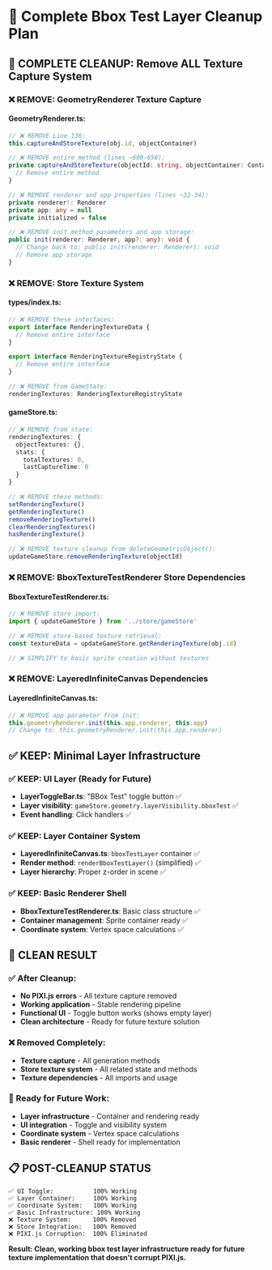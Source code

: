 # 🧹 Complete Bbox Test Layer Cleanup Plan

## 🚨 **COMPLETE CLEANUP: Remove ALL Texture Capture System**

### **❌ REMOVE: GeometryRenderer Texture Capture**

#### **GeometryRenderer.ts:**
```typescript
// ❌ REMOVE Line 136:
this.captureAndStoreTexture(obj.id, objectContainer)

// ❌ REMOVE entire method (lines ~600-650):
private captureAndStoreTexture(objectId: string, objectContainer: Container): void {
  // Remove entire method
}

// ❌ REMOVE renderer and app properties (lines ~32-34):
private renderer!: Renderer
private app: any = null
private initialized = false

// ❌ REMOVE init method parameters and app storage:
public init(renderer: Renderer, app?: any): void {
  // Change back to: public init(renderer: Renderer): void
  // Remove app storage
}
```

### **❌ REMOVE: Store Texture System**

#### **types/index.ts:**
```typescript
// ❌ REMOVE these interfaces:
export interface RenderingTextureData {
  // Remove entire interface
}

export interface RenderingTextureRegistryState {
  // Remove entire interface
}

// ❌ REMOVE from GameState:
renderingTextures: RenderingTextureRegistryState
```

#### **gameStore.ts:**
```typescript
// ❌ REMOVE from state:
renderingTextures: {
  objectTextures: {},
  stats: {
    totalTextures: 0,
    lastCaptureTime: 0
  }
}

// ❌ REMOVE these methods:
setRenderingTexture()
getRenderingTexture()
removeRenderingTexture()
clearRenderingTextures()
hasRenderingTexture()

// ❌ REMOVE texture cleanup from deleteGeometricObject():
updateGameStore.removeRenderingTexture(objectId)
```

### **❌ REMOVE: BboxTextureTestRenderer Store Dependencies**

#### **BboxTextureTestRenderer.ts:**
```typescript
// ❌ REMOVE store import:
import { updateGameStore } from '../store/gameStore'

// ❌ REMOVE store-based texture retrieval:
const textureData = updateGameStore.getRenderingTexture(obj.id)

// ❌ SIMPLIFY to basic sprite creation without textures
```

### **❌ REMOVE: LayeredInfiniteCanvas Dependencies**

#### **LayeredInfiniteCanvas.ts:**
```typescript
// ❌ REMOVE app parameter from init:
this.geometryRenderer.init(this.app.renderer, this.app)
// Change to: this.geometryRenderer.init(this.app.renderer)
```

## ✅ **KEEP: Minimal Layer Infrastructure**

### **✅ KEEP: UI Layer (Ready for Future)**
- **LayerToggleBar.ts**: "BBox Test" toggle button ✅
- **Layer visibility**: `gameStore.geometry.layerVisibility.bboxTest` ✅
- **Event handling**: Click handlers ✅

### **✅ KEEP: Layer Container System**
- **LayeredInfiniteCanvas.ts**: `bboxTestLayer` container ✅
- **Render method**: `renderBboxTestLayer()` (simplified) ✅
- **Layer hierarchy**: Proper z-order in scene ✅

### **✅ KEEP: Basic Renderer Shell**
- **BboxTextureTestRenderer.ts**: Basic class structure ✅
- **Container management**: Sprite container ready ✅
- **Coordinate system**: Vertex space calculations ✅

## 🎯 **CLEAN RESULT**

### **✅ After Cleanup:**
- **No PIXI.js errors** - All texture capture removed
- **Working application** - Stable rendering pipeline
- **Functional UI** - Toggle button works (shows empty layer)
- **Clean architecture** - Ready for future texture solution

### **❌ Removed Completely:**
- **Texture capture** - All generation methods
- **Store texture system** - All related state and methods
- **Texture dependencies** - All imports and usage

### **🔧 Ready for Future Work:**
- **Layer infrastructure** - Container and rendering ready
- **UI integration** - Toggle and visibility system
- **Coordinate system** - Vertex space calculations
- **Basic renderer** - Shell ready for implementation

## 📋 **POST-CLEANUP STATUS**
```
✅ UI Toggle:           100% Working
✅ Layer Container:     100% Working  
✅ Coordinate System:   100% Working
✅ Basic Infrastructure: 100% Working
❌ Texture System:      100% Removed
❌ Store Integration:   100% Removed
❌ PIXI.js Corruption:  100% Eliminated
```

**Result: Clean, working bbox test layer infrastructure ready for future texture implementation that doesn't corrupt PIXI.js.**
